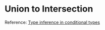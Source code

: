 # Union to Intersection

Reference: [Type inference in conditional types][0]

[0]: https://www.typescriptlang.org/docs/handbook/release-notes/typescript-2-8.html#type-inference-in-conditional-types
[1]: https://github.com/type-challenges/type-challenges/issues/122